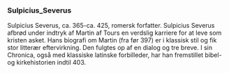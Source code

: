 ### Sulpicius_Severus


Sulpicius Severus, ca. 365-ca. 425, romersk forfatter. Sulpicius Severus afbrød under indtryk af Martin af Tours en verdslig karriere for at leve som kristen asket. Hans biografi om Martin (fra før 397) er i klassisk stil og fik stor litterær eftervirkning. Den fulgtes op af en dialog og tre breve. I sin Chronica, også med klassiske latinske forbilleder, har han fremstillet bibel- og kirkehistorien indtil 403.